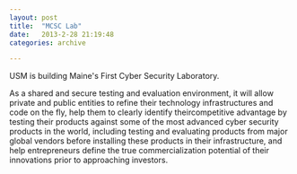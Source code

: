 ```yaml
---
layout: post
title:  "MCSC Lab"
date:   2013-2-28 21:19:48
categories: archive

---
```


<p>USM is building Maine's First Cyber Security Laboratory.</p>

<p>As a shared and secure testing and evaluation environment, it will allow private and public entities to refine
their technology infrastructures and code on the fly, help them to clearly identify theircompetitive
advantage by testing their products against some of the most advanced cyber security products in the world, including testing and evaluating
products from major global vendors before installing these products in their infrastructure, and help entrepreneurs define the true
commercialization potential of their innovations prior to approaching investors.</p>
